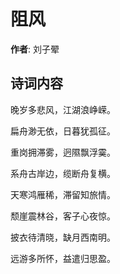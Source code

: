 # 阻风

**作者**: 刘子翚

## 诗词内容

晚岁多悲风，江湖浪峥嵘。

扁舟渺无依，日暮犹孤征。

重岗拥滞雾，迥隰飘浮霙。

系舟古岸边，缆断舟复横。

天寒鸿雁稀，滞留知旅情。

颓崖震林谷，客子心夜惊。

披衣待清晓，缺月西南明。

远游多所怀，益遣归思盈。

